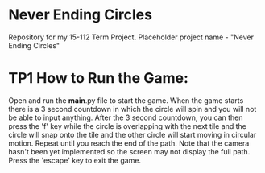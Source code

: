 # Never Ending Circles
Repository for my 15-112 Term Project. Placeholder project name - "Never Ending Circles"

# TP1 How to Run the Game:
Open and run the __main__.py file to start the game.
When the game starts there is a 3 second countdown in which the 
circle will spin and you will not be able to input anything.
After the 3 second countdown, you can then press the 'f' key
while the circle is overlapping with the next tile and the circle
will snap onto the tile and the other circle will start moving
in circular motion. Repeat until you reach the end of the path.
Note that the camera hasn't been yet implemented so the screen
may not display the full path.
Press the 'escape' key to exit the game.